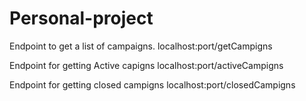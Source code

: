 # Personal-project

Endpoint to get a list of campaigns.
localhost:port/getCampigns

Endpoint for getting Active capigns
localhost:port/activeCampigns

Endpoint for getting closed campigns
localhost:port/closedCampigns
